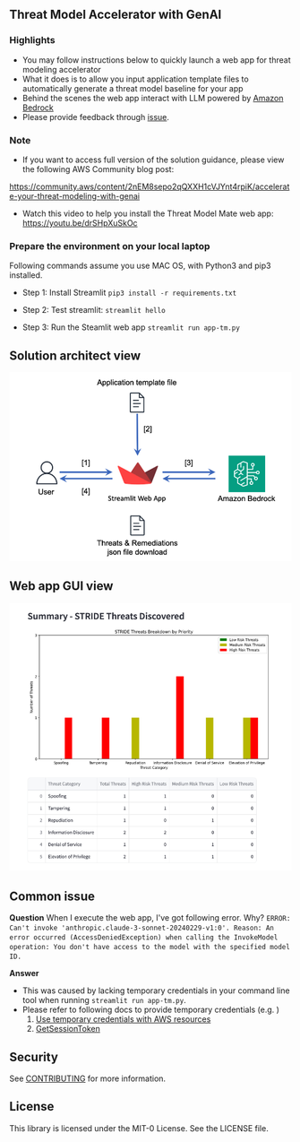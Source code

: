 ## Threat Model Accelerator with GenAI

### Highlights

* You may follow instructions below to quickly launch a web app for threat modeling accelerator
* What it does is to allow you input application template files to automatically generate a threat model baseline for your app
* Behind the scenes the web app interact with LLM powered by [Amazon Bedrock](https://aws.amazon.com/bedrock/)
* Please provide feedback through [issue](https://github.com/build-on-aws/threat-model-accelerator-with-genai/issues).

### Note

* If you want to access full version of the solution guidance, please view the following AWS Community blog post:

https://community.aws/content/2nEM8sepo2qQXXH1cVJYnt4rpiK/accelerate-your-threat-modeling-with-genai

* Watch this video to help you install the Threat Model Mate web app:
https://youtu.be/drSHpXuSkOc

### Prepare the environment on your local laptop 

Following commands assume you use MAC OS, with Python3 and pip3 installed.

* Step 1: Install Streamlit
`pip3 install -r requirements.txt`

* Step 2: Test streamlit:
`streamlit hello`

* Step 3: Run the Steamlit web app
`streamlit run app-tm.py`

## Solution architect view
![Solution architect view](/images/solution_topology.png "Solution architect view.")

## Web app GUI view
![Web app GUI view](/images/threat-modeling-mate-1.png "Web app GUI view.")

## Common issue

**Question** When I execute the web app, I've got following error. Why?
```ERROR: Can't invoke 'anthropic.claude-3-sonnet-20240229-v1:0'. Reason: An error occurred (AccessDeniedException) when calling the InvokeModel operation: You don't have access to the model with the specified model ID.```

**Answer** 
* This was caused by lacking temporary credentials in your command line tool when running `streamlit run app-tm.py`.
* Please refer to following docs to provide temporary credentials (e.g. )
    1. [Use temporary credentials with AWS resources](https://docs.aws.amazon.com/IAM/latest/UserGuide/id_credentials_temp_use-resources.html)
    2. [GetSessionToken](https://docs.aws.amazon.com/STS/latest/APIReference/API_GetSessionToken.html)



## Security

See [CONTRIBUTING](CONTRIBUTING.md#security-issue-notifications) for more information.

## License

This library is licensed under the MIT-0 License. See the LICENSE file.


